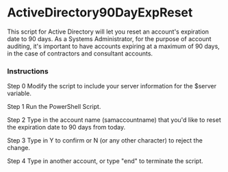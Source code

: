 # ActiveDirectory90DayExpReset
This script for Active Directory will let you reset an account's expiration date to 90 days.
As a Systems Administrator, for the purpose of account auditing, it's important to have accounts expiring at a maximum of 90 days, in the case of contractors and consultant accounts.

### Instructions


Step 0
Modify the script to include your server information for the $server variable.


Step 1 
Run the PowerShell Script.


Step 2 
Type in the account name (samaccountname) that you'd like to reset the expiration date to 90 days from today.


Step 3 
Type in Y to confirm or N (or any other character) to reject the change.


Step 4 
Type in another account, or type "end" to terminate the script.
